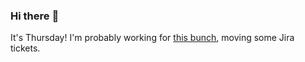 ### Hi there :wave:

It's Thursday! I'm probably working for [this bunch](https://github.com/kohofinancial), moving some Jira tickets.
